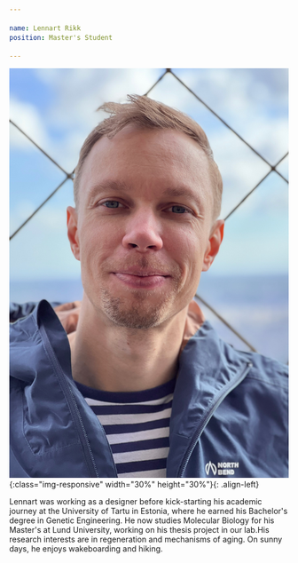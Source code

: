 ```yaml
---

name: Lennart Rikk
position: Master's Student

---
```


![image-left](../assets/images/Lennart.jpg){:class="img-responsive" width="30%" height="30%"}{: .align-left}

<p> Lennart was working as a designer before kick-starting his academic journey at the University of Tartu in Estonia, where he earned his Bachelor's degree in Genetic Engineering. He now studies Molecular Biology for his Master's at Lund University, working on his thesis project in our lab.His research interests are in regeneration and mechanisms of aging. On sunny days, he enjoys wakeboarding and hiking.</p>
